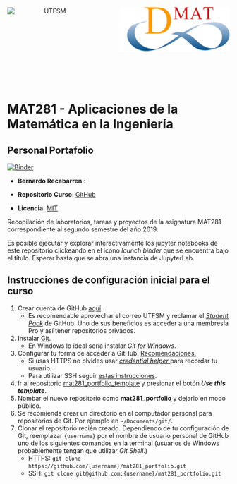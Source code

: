 <header>
<img src="https://upload.wikimedia.org/wikipedia/commons/4/47/Logo_UTFSM.png" width=200 alt="UTFSM" align="left"/>
<img src="./images/dmat.png" alt="DMAT" align="right"/>
</header>
</br></br></br></br></br>

</br>
</br>

# MAT281 - Aplicaciones de la Matemática en la Ingeniería

## Personal Portafolio


[![Binder](https://mybinder.org/badge_logo.svg)](https://mybinder.org/v2/gh/toriber/mat281_portfolio/master?urlpath=lab)

* __Bernardo Recabarren__ : []()

* __Repositorio Curso__: [GitHub](https://github.com/aLoNsolml/mat281_2019S2)

* __Licencia__: [MIT](./LICENCE.md)


Recopilación de laboratorios, tareas y proyectos de la asignatura MAT281 correspondiente al segundo semestre del año 2019.

Es posible ejecutar y explorar interactivamente los jupyter notebooks de este repositorio clickeando en el icono _launch binder_ que se encuentra bajo el título. Esperar hasta que se abra una instancia de JupyterLab.


## Instrucciones de configuración inicial para el curso

1. Crear cuenta de GitHub [aquí](https://github.com/join).
    - Es recomendable aprovechar el correo UTFSM y reclamar el [_Student Pack_](https://education.github.com/students) de GitHub. Uno de sus beneficios es acceder a una membresía Pro y así tener repositorios privados.
2. Instalar [Git](https://git-scm.com/book/en/v2/Getting-Started-Installing-Git).
    - En Windows lo ideal sería instalar _Git for Windows_.
3. Configurar tu forma de acceder a GitHub. [Recomendaciones.](https://help.github.com/en/articles/which-remote-url-should-i-use)
    - Si usas HTTPS no olvides usar [_credential helper_ ](https://help.github.com/en/articles/caching-your-github-password-in-git) para recordar tu usuario.
    - Para utilizar SSH seguir [estas instrucciones](https://help.github.com/en/articles/connecting-to-github-with-ssh).
4. Ir al repositorio [mat281_portfolio_template](https://github.com/aLoNsolml/mat281_portfolio_template) y presionar el botón *__Use this template__*.
5. Nombar el nuevo repositorio como __mat281_portfolio__ y dejarlo en modo público.
7. Se recomienda crear un directorio en el computador personal para repositorios de Git. Por ejemplo en `~/Documents/git/`.
6. Clonar el repositorio recién creado. Dependiendo de tu configuración de Git, reemplazar `{username}` por el nombre de usuario personal de GitHub uno de los siguientes comandos en la terminal (usuarios de Windows probablemente tengan que utilizar _Git Shell_.)
    - HTTPS: `git clone https://github.com/{username}/mat281_portfolio.git`
    - SSH: `git clone git@github.com:{username}/mat281_portfolio.git`
